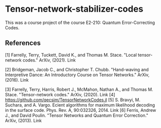 # Tensor-network-stabilizer-codes
This was a course project of the course E2-210: Quantum Error-Correcting Codes.

## References
[1] Farrelly, Terry, Tuckett, David K., and Thomas M. Stace. "Local tensor-network codes." ArXiv, (2021). Link  

[2] Bridgeman, Jacob C., and Christopher T. Chubb. "Hand-waving and Interpretive Dance: An Introductory Course on Tensor Networks." ArXiv, (2016). Link  

[3] Farrelly, Terry, Harris, Robert J., McMahon, Nathan A., and Thomas M. Stace. "Tensor-network codes." ArXiv, (2020). Link
[4] https://github.com/qecsim/TensorNetworkCodes.jl
[5] S. Bravyi, M. Suchara, and A. Vargo. Ecient algorithms for maximum likelihood decoding in the surface code. Phys. Rev. A, 90:032326, 2014. Link
[6] Ferris, Andrew J., and David Poulin. "Tensor Networks and Quantum Error Correction." ArXiv, (2013). Link

